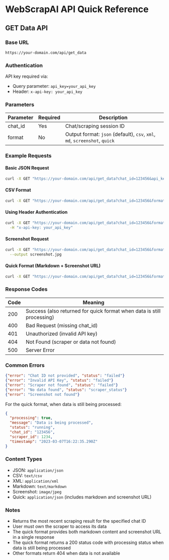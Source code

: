 # WebScrapAI API Quick Reference

## GET Data API

### Base URL
```
https://your-domain.com/api/get_data
```

### Authentication
API key required via:
- Query parameter: `api_key=your_api_key`
- Header: `x-api-key: your_api_key`

### Parameters

| Parameter | Required | Description                                      |
|-----------|----------|--------------------------------------------------|
| chat_id   | Yes      | Chat/scraping session ID                         |
| format    | No       | Output format: `json` (default), `csv`, `xml`, `md`, `screenshot`, `quick` |

### Example Requests

#### Basic JSON Request
```bash
curl -X GET "https://your-domain.com/api/get_data?chat_id=123456&api_key=your_api_key"
```

#### CSV Format
```bash
curl -X GET "https://your-domain.com/api/get_data?chat_id=123456&format=csv&api_key=your_api_key"
```

#### Using Header Authentication
```bash
curl -X GET "https://your-domain.com/api/get_data?chat_id=123456&format=json" \
  -H "x-api-key: your_api_key"
```

#### Screenshot Request
```bash
curl -X GET "https://your-domain.com/api/get_data?chat_id=123456&format=screenshot&api_key=your_api_key" \
  --output screenshot.jpg
```

#### Quick Format (Markdown + Screenshot URL)
```bash
curl -X GET "https://your-domain.com/api/get_data?chat_id=123456&format=quick&api_key=your_api_key"
```

### Response Codes

| Code | Meaning                                           |
|------|---------------------------------------------------|
| 200  | Success (also returned for quick format when data is still processing) |
| 400  | Bad Request (missing chat_id)                     |
| 401  | Unauthorized (invalid API key)                    |
| 404  | Not Found (scraper or data not found)             |
| 500  | Server Error                                      |

### Common Errors

```json
{"error": "Chat ID not provided", "status": "failed"}
{"error": "Invalid API Key", "status": "failed"}
{"error": "Scraper not found", "status": "failed"}
{"error": "No data found", "status": "scraper_status"}
{"error": "Screenshot not found"}
```

For the quick format, when data is still being processed:
```json
{
  "processing": true,
  "message": "Data is being processed",
  "status": "running",
  "chat_id": "123456",
  "scraper_id": 1234,
  "timestamp": "2023-03-07T16:22:35.290Z"
}
```

### Content Types

- JSON: `application/json`
- CSV: `text/csv`
- XML: `application/xml`
- Markdown: `text/markdown`
- Screenshot: `image/jpeg`
- Quick: `application/json` (includes markdown and screenshot URL)

### Notes
- Returns the most recent scraping result for the specified chat ID
- User must own the scraper to access its data
- The quick format provides both markdown content and screenshot URL in a single response
- The quick format returns a 200 status code with processing status when data is still being processed
- Other formats return 404 when data is not available 